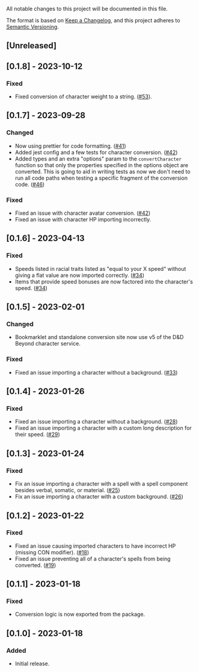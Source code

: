 All notable changes to this project will be documented in this file.

The format is based on [Keep a Changelog](https://keepachangelog.com/en/1.0.0/),
and this project adheres to [Semantic Versioning](https://semver.org/spec/v2.0.0.html).

## [Unreleased]

## [0.1.8] - 2023-10-12

### Fixed

-   Fixed conversion of character weight to a string. ([#53](https://github.com/alchemyrpg/ddb2alchemy/issues/53)).

## [0.1.7] - 2023-09-28

### Changed

-   Now using prettier for code formatting. ([#41](https://github.com/alchemyrpg/ddb2alchemy/pull/41))
-   Added jest config and a few tests for character conversion. ([#42](https://github.com/alchemyrpg/ddb2alchemy/pull/42))
-   Added types and an extra "options" param to the `convertCharacter` function so that only the properties specified in the options object are converted. This is going to aid in writing tests as now we don't need to run all code paths when testing a specific fragment of the conversion code. ([#46](https://github.com/alchemyrpg/ddb2alchemy/pull/46))

### Fixed

-   Fixed an issue with character avatar conversion. ([#42](https://github.com/alchemyrpg/ddb2alchemy/pull/42))
-   Fixed an issue with character HP importing incorrectly.

## [0.1.6] - 2023-04-13

### Fixed

-   Speeds listed in racial traits listed as "equal to your X speed" without giving a flat value are now imported correctly. ([#34](https://github.com/alchemyrpg/ddb2alchemy/pull/34))
-   Items that provide speed bonuses are now factored into the character's speed. ([#34](https://github.com/alchemyrpg/ddb2alchemy/pull/34))

## [0.1.5] - 2023-02-01

### Changed

-   Bookmarklet and standalone conversion site now use v5 of the D&D Beyond character service.

### Fixed

-   Fixed an issue importing a character without a background. ([#33](https://github.com/alchemyrpg/ddb2alchemy/pull/33))

## [0.1.4] - 2023-01-26

### Fixed

-   Fixed an issue importing a character without a background. ([#28](https://github.com/alchemyrpg/ddb2alchemy/pull/28))
-   Fixed an issue importing a character with a custom long description for their speed. ([#29](https://github.com/alchemyrpg/ddb2alchemy/pull/29))

## [0.1.3] - 2023-01-24

### Fixed

-   Fix an issue importing a character with a spell with a spell component besides verbal, somatic, or material. ([#25](https://github.com/alchemyrpg/ddb2alchemy/pull/25))
-   Fix an issue importing a character with a custom background. ([#26](https://github.com/alchemyrpg/ddb2alchemy/pull/26))

## [0.1.2] - 2023-01-22

### Fixed

-   Fixed an issue causing imported characters to have incorrect HP (missing CON modifier). ([#18](https://github.com/alchemyrpg/ddb2alchemy/pull/18))
-   Fixed an issue preventing all of a character's spells from being converted. ([#19](https://github.com/alchemyrpg/ddb2alchemy/pull/19))

## [0.1.1] - 2023-01-18

### Fixed

-   Conversion logic is now exported from the package.

## [0.1.0] - 2023-01-18

### Added

-   Initial release.
